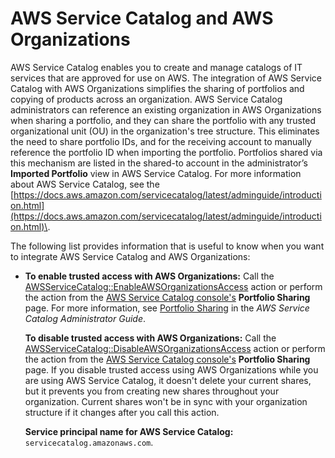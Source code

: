 # AWS Service Catalog and AWS Organizations<a name="services-that-can-integrate-service-catalog"></a>

AWS Service Catalog enables you to create and manage catalogs of IT services that are approved for use on AWS\. The integration of AWS Service Catalog with AWS Organizations simplifies the sharing of portfolios and copying of products across an organization\. AWS Service Catalog administrators can reference an existing organization in AWS Organizations when sharing a portfolio, and they can share the portfolio with any trusted organizational unit \(OU\) in the organization's tree structure\. This eliminates the need to share portfolio IDs, and for the receiving account to manually reference the portfolio ID when importing the portfolio\. Portfolios shared via this mechanism are listed in the shared\-to account in the administrator’s **Imported Portfolio** view in AWS Service Catalog\. For more information about AWS Service Catalog, see the [https://docs.aws.amazon.com/servicecatalog/latest/adminguide/introduction.html](https://docs.aws.amazon.com/servicecatalog/latest/adminguide/introduction.html)\.

The following list provides information that is useful to know when you want to integrate AWS Service Catalog and AWS Organizations:
+ **To enable trusted access with AWS Organizations:** Call the [AWSServiceCatalog::EnableAWSOrganizationsAccess](https://docs.aws.amazon.com/servicecatalog/latest/dg/API_EnableAWSOrganizationsAccess.html) action or perform the action from the [ AWS Service Catalog console's](https://console.aws.amazon.com/servicecatalog;) **Portfolio Sharing** page\. For more information, see [Portfolio Sharing](https://docs.aws.amazon.com/servicecatalog/latest/adminguide/catalogs_portfolios_sharing.html) in the *AWS Service Catalog Administrator Guide*\.

  **To disable trusted access with AWS Organizations:** Call the [AWSServiceCatalog::DisableAWSOrganizationsAccess](https://docs.aws.amazon.com/servicecatalog/latest/dg/API_DisableAWSOrganizationsAccess.html) action or perform the action from the [ AWS Service Catalog console's](https://console.aws.amazon.com/servicecatalog;) **Portfolio Sharing** page\. If you disable trusted access using AWS Organizations while you are using AWS Service Catalog, it doesn't delete your current shares, but it prevents you from creating new shares throughout your organization\. Current shares won't be in sync with your organization structure if it changes after you call this action\.

  **Service principal name for AWS Service Catalog:** `servicecatalog.amazonaws.com`\.